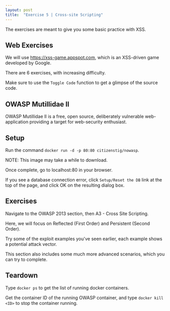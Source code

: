 ```yaml
---
layout: post
title:  "Exercise 5 | Cross-site Scripting"
---
```


The exercises are meant to give you some basic practice with XSS.

## Web Exercises

We will use https://xss-game.appspot.com, which is an XSS-driven game developed by Google.

There are 6 exercises, with increasing difficulty.

Make sure to use the `Toggle Code` function to get a glimpse of the source code.


## OWASP Mutillidae II

OWASP Mutillidae II is a free, open source, deliberately vulnerable web-application providing a target for web-security enthusiast.

## Setup

Run the command `docker run -d -p 80:80 citizenstig/nowasp`.

NOTE: This image may take a while to download.

Once complete, go to localhost:80 in your browser.

If you see a database connection error, click `Setup/Reset the DB` link at the top of the page, and click OK on the resulting dialog box.

## Exercises

Navigate to the OWASP 2013 section, then A3 - Cross Site Scripting.

Here, we will focus on Reflected (First Order) and Persistent (Second Order).

Try some of the exploit examples you've seen earlier, each example shows a potential attack vector.

This section also includes some much more advanced scenarios, which you can try to complete.


## Teardown

Type `docker ps` to get the list of running docker containers.

Get the container ID of the running OWASP container, and type `docker kill <ID>` to stop the container running.
